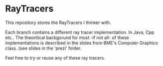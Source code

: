 # RayTracers
This repository stores the RayTracers I thinker with.

Each branch contains a different ray tracer implementation. In Java, Cpp etc..
The theoritical backgorund for most -if not all- of these implementations is described in the slides from BME's Computer Graphics class. (see slides in the 'prezi' folder.


Feel free to try or reuse any of these ray tracers.